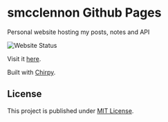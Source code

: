 # smcclennon Github Pages
Personal website hosting my posts, notes and API

![Website Status][website_shield]

Visit it [here][website].

Built with [Chirpy][chirpy].

## License

This project is published under [MIT License][license].

[website_shield]: https://img.shields.io/website?down_color=red&down_message=offline&label=smcclennon.com&up_color=blue&up_message=online&url=https%3A%2F%2Fsmcclennon.com
[website]: https://www.smcclennon.com
[chirpy]: https://github.com/cotes2020/jekyll-theme-chirpy
[license]: LICENSE
